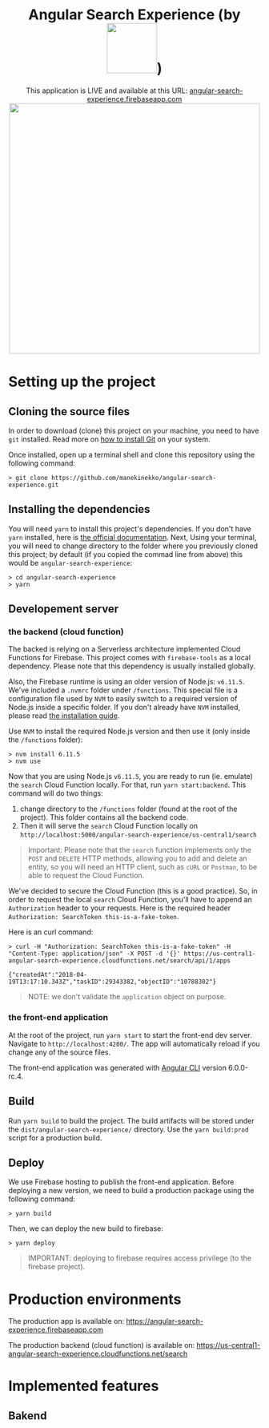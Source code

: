 <h1 align="center" >Angular Search Experience (by <img width="100" src="https://user-images.githubusercontent.com/1699357/38993980-664e3d0a-43e5-11e8-9e8e-d99a08cc3aea.png"/>)</h1>
<p align="center">
  This application is LIVE and available at this URL: <a href="https://angular-search-experience.firebaseapp.com">angular-search-experience.firebaseapp.com</a>
  <br/>
  <img align="center"  height="500" src="https://raw.githubusercontent.com/manekinekko/angular-search-experience/master/docs/screenshots/angular-search-experience.gif?token=ABnuHTtZsIzUFMSAiUKBwO7FEU507Qnqks5a3mQSwA%3D%3D"/>
</p>

# Setting up the project

## Cloning the source files

In order to download (clone) this project on your machine, you need to have `git` installed. Read more on [how to install Git](https://git-scm.com/book/en/v2/Getting-Started-Installing-Git) on your system.

Once installed, open up a terminal shell and clone this repository using the following command:

```
> git clone https://github.com/manekinekko/angular-search-experience.git
```

## Installing the dependencies

You will need `yarn` to install this project's dependencies. If you don't have `yarn` installed, here is [the official documentation](https://yarnpkg.com/lang/en/docs/install/#mac-stable). Next, Using your terminal, you will need to change directory to the folder where you previously cloned this project; by default (if you copied the commad line from above) this would be `angular-search-experience`:

```
> cd angular-search-experience
> yarn
```

## Developement server

### the backend (cloud function)
 
The backed is relying on a Serverless architecture implemented Cloud Functions for Firebase. This project comes with `firebase-tools` as a local dependency. Please note that this dependency is usually installed globally.

Also, the Firebase runtime is using an older version of Node.js: `v6.11.5`. We've included a `.nvmrc` folder under `/functions`. This special file is a configuration file used by `NVM` to easily switch to a required version of Node.js inside a specific folder. If you don't already have `NVM` installed, please read [the installation guide](https://github.com/creationix/nvm#installation).

Use `NVM` to install the required Node.js version and then use it (only inside the `/functions` folder):

```
> nvm install 6.11.5
> nvm use
```

Now that you are using Node.js `v6.11.5`, you are ready to run (ie. emulate) the `search` Cloud Function locally. For that, run `yarn start:backend`. This command will do two things:

1.  change directory to the `/functions` folder (found at the root of the project). This folder contains all the backend code.
1.  Then it will serve the `search` Cloud Function locally on `http://localhost:5000/angular-search-experience/us-central1/search`

> Important: Please note that the `search` function implements only the `POST` and `DELETE` HTTP methods, allowing you to add and delete an entity, so you will need an HTTP client, such as `cURL` or `Postman`, to be able to request the Cloud Function.


We've decided to secure the Cloud Function (this is a good practice). So, in order to request the local `search` Cloud Function, you'll have to append an `Authorization` header to your requests. Here is the required header `Authorization: SearchToken this-is-a-fake-token`. 

Here is an curl command:

```
> curl -H "Authorization: SearchToken this-is-a-fake-token" -H "Content-Type: application/json" -X POST -d '{}' https://us-central1-angular-search-experience.cloudfunctions.net/search/api/1/apps

{"createdAt":"2018-04-19T13:17:10.343Z","taskID":29343382,"objectID":"10788302"}
```

> NOTE: we don't validate the `application` object on purpose.

### the front-end application

At the root of the project, run `yarn start` to start the front-end dev server. Navigate to `http://localhost:4200/`. The app will automatically reload if you change any of the source files.

The front-end application was generated with [Angular CLI](https://github.com/angular/angular-cli) version 6.0.0-rc.4.

## Build

Run `yarn build` to build the project. The build artifacts will be stored under the `dist/angular-search-experience/` directory. Use the `yarn build:prod` script for a production build.

## Deploy

We use Firebase hosting to publish the front-end application. Before deploying a new version, we need to build a production package using the following command:

```
> yarn build
```

Then, we can deploy the new build to firebase:

```
> yarn deploy
```

> IMPORTANT: deploying to firebase requires access privilege (to the firebase project).


# Production environments

The production app is available on: https://angular-search-experience.firebaseapp.com

The production backend (cloud function) is available on: https://us-central1-angular-search-experience.cloudfunctions.net/search


# Implemented features

## Bakend

